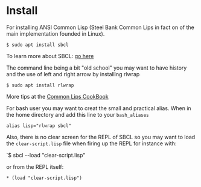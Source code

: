 Install
=======

For installing ANSI Common Lisp (Steel Bank Common Lips in fact on of the main implementation founded in Linux).

`$ sudo apt install sbcl` 

To learn more about SBCL: [go here](http://www.sbcl.org/)

The command line being a bit "old school" you may want to have history and the use of left and right arrow by installing rlwrap

`$ sudo apt install rlwrap`

More tips at the [Common Lips CookBook](https://lispcookbook.github.io/cl-cookbook/)

For bash user you may want to creat the small and practical alias. When in the home directory and add this line to your `bash_aliases`

`alias lisp="rlwrap sbcl"`

Also, there is no clear screen for the REPL of SBCL so you may want to load the `clear-script.lisp` file when firing up the REPL for instance with:

`$ sbcl --load "clear-script.lisp"

or from the REPL itself:

`* (load "clear-script.lisp")`

